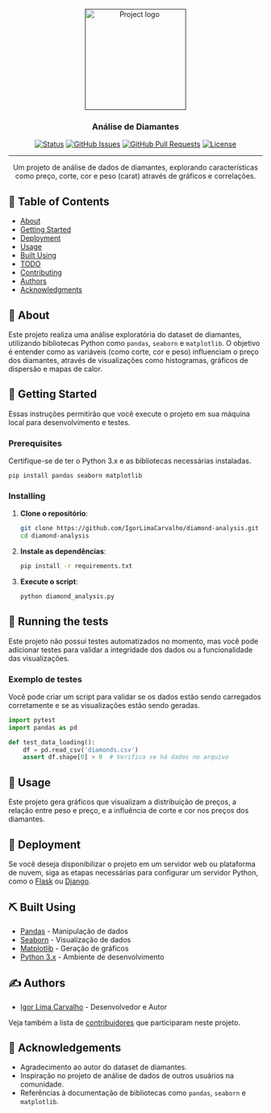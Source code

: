 <p align="center">
  <a href="" rel="noopener">
    <img width=200px height=200px src="https://i.imgur.com/6wj0hh6.jpg" alt="Project logo">
  </a>
</p>

<h3 align="center">Análise de Diamantes</h3>

<div align="center">

[![Status](https://img.shields.io/badge/status-active-success.svg)]()
[![GitHub Issues](https://img.shields.io/github/issues/IgorLimaCarvalho/diamond-analysis.svg)](https://github.com/IgorLimaCarvalho/diamond-analysis/issues)
[![GitHub Pull Requests](https://img.shields.io/github/issues-pr/IgorLimaCarvalho/diamond-analysis.svg)](https://github.com/IgorLimaCarvalho/diamond-analysis/pulls)
[![License](https://img.shields.io/badge/license-MIT-blue.svg)](/LICENSE)

</div>

---

<p align="center"> Um projeto de análise de dados de diamantes, explorando características como preço, corte, cor e peso (carat) através de gráficos e correlações.
    <br> 
</p>

## 📝 Table of Contents

- [About](#about)
- [Getting Started](#getting_started)
- [Deployment](#deployment)
- [Usage](#usage)
- [Built Using](#built_using)
- [TODO](../TODO.md)
- [Contributing](../CONTRIBUTING.md)
- [Authors](#authors)
- [Acknowledgments](#acknowledgement)

## 🧐 About <a name = "about"></a>

Este projeto realiza uma análise exploratória do dataset de diamantes, utilizando bibliotecas Python como `pandas`, `seaborn` e `matplotlib`. O objetivo é entender como as variáveis (como corte, cor e peso) influenciam o preço dos diamantes, através de visualizações como histogramas, gráficos de dispersão e mapas de calor.

## 🏁 Getting Started <a name = "getting_started"></a>

Essas instruções permitirão que você execute o projeto em sua máquina local para desenvolvimento e testes.

### Prerequisites

Certifique-se de ter o Python 3.x e as bibliotecas necessárias instaladas.

```
pip install pandas seaborn matplotlib
```

### Installing

1. **Clone o repositório**:
    ```bash
    git clone https://github.com/IgorLimaCarvalho/diamond-analysis.git
    cd diamond-analysis
    ```

2. **Instale as dependências**:
    ```bash
    pip install -r requirements.txt
    ```

3. **Execute o script**:
    ```bash
    python diamond_analysis.py
    ```

## 🔧 Running the tests <a name = "tests"></a>

Este projeto não possui testes automatizados no momento, mas você pode adicionar testes para validar a integridade dos dados ou a funcionalidade das visualizações.

### Exemplo de testes

Você pode criar um script para validar se os dados estão sendo carregados corretamente e se as visualizações estão sendo geradas.

```python
import pytest
import pandas as pd

def test_data_loading():
    df = pd.read_csv('diamonds.csv')
    assert df.shape[0] > 0  # Verifica se há dados no arquivo
```

## 🎈 Usage <a name="usage"></a>

Este projeto gera gráficos que visualizam a distribuição de preços, a relação entre peso e preço, e a influência de corte e cor nos preços dos diamantes.

## 🚀 Deployment <a name = "deployment"></a>

Se você deseja disponibilizar o projeto em um servidor web ou plataforma de nuvem, siga as etapas necessárias para configurar um servidor Python, como o [Flask](https://flask.palletsprojects.com/) ou [Django](https://www.djangoproject.com/).

## ⛏️ Built Using <a name = "built_using"></a>

- [Pandas](https://pandas.pydata.org/) - Manipulação de dados
- [Seaborn](https://seaborn.pydata.org/) - Visualização de dados
- [Matplotlib](https://matplotlib.org/) - Geração de gráficos
- [Python 3.x](https://www.python.org/) - Ambiente de desenvolvimento

## ✍️ Authors <a name = "authors"></a>

- [Igor Lima Carvalho](https://github.com/IgorLima-0304) - Desenvolvedor e Autor

Veja também a lista de [contribuidores](https://github.com/IgorLimaCarvalho/diamond-analysis/contributors) que participaram neste projeto.

## 🎉 Acknowledgements <a name = "acknowledgement"></a>

- Agradecimento ao autor do dataset de diamantes.
- Inspiração no projeto de análise de dados de outros usuários na comunidade.
- Referências à documentação de bibliotecas como `pandas`, `seaborn` e `matplotlib`.
